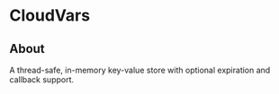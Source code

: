 # CloudVars

## About
A thread-safe, in-memory key-value store with optional expiration and callback support.


